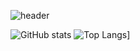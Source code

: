 ![header](https://capsule-render.vercel.app/api?type=venom&color=c1ccc8&text=WOOD)


![GitHub stats](https://github-readme-stats.vercel.app/api?username=wxxd-fxrest&show_icons=true&theme=radical)
![Top Langs](https://github-readme-stats.vercel.app/api/top-langs/?username=wxxd-fxrest)]
